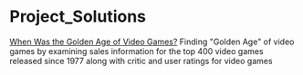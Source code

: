 # Project_Solutions
[When Was the Golden Age of Video Games?](https://github.com/AmadouDiene/Project_Solutions/tree/main/When%20Was%20the%20Golden%20Age%20of%20Video%20Games%3F)
Finding "Golden Age" of video games by examining sales information for the top 400 video games released since 1977 along with critic and user ratings for video games
